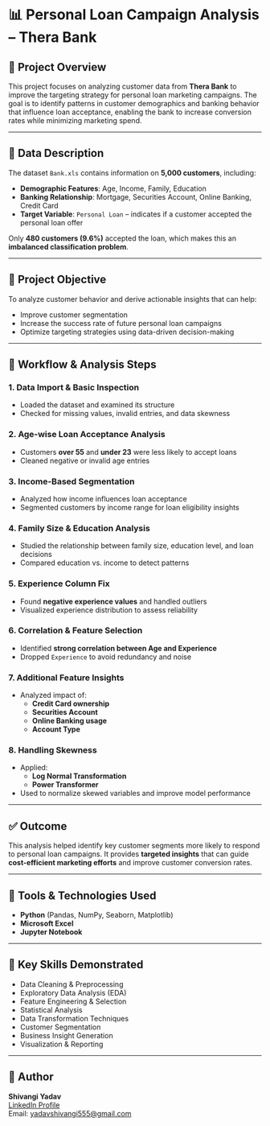 # 📊 Personal Loan Campaign Analysis – Thera Bank

## 🧾 Project Overview

This project focuses on analyzing customer data from **Thera Bank** to improve the targeting strategy for personal loan marketing campaigns. The goal is to identify patterns in customer demographics and banking behavior that influence loan acceptance, enabling the bank to increase conversion rates while minimizing marketing spend.

---

## 📁 Data Description

The dataset `Bank.xls` contains information on **5,000 customers**, including:

- **Demographic Features**: Age, Income, Family, Education
- **Banking Relationship**: Mortgage, Securities Account, Online Banking, Credit Card
- **Target Variable**: `Personal Loan` – indicates if a customer accepted the personal loan offer

Only **480 customers (9.6%)** accepted the loan, which makes this an **imbalanced classification problem**.

---

## 🎯 Project Objective

To analyze customer behavior and derive actionable insights that can help:

- Improve customer segmentation
- Increase the success rate of future personal loan campaigns
- Optimize targeting strategies using data-driven decision-making

---

## 🔄 Workflow & Analysis Steps

### 1. Data Import & Basic Inspection
- Loaded the dataset and examined its structure
- Checked for missing values, invalid entries, and data skewness

### 2. Age-wise Loan Acceptance Analysis
- Customers **over 55** and **under 23** were less likely to accept loans
- Cleaned negative or invalid age entries

### 3. Income-Based Segmentation
- Analyzed how income influences loan acceptance
- Segmented customers by income range for loan eligibility insights

### 4. Family Size & Education Analysis
- Studied the relationship between family size, education level, and loan decisions
- Compared education vs. income to detect patterns

### 5. Experience Column Fix
- Found **negative experience values** and handled outliers
- Visualized experience distribution to assess reliability

### 6. Correlation & Feature Selection
- Identified **strong correlation between Age and Experience**
- Dropped `Experience` to avoid redundancy and noise

### 7. Additional Feature Insights
- Analyzed impact of:
  - **Credit Card ownership**
  - **Securities Account**
  - **Online Banking usage**
  - **Account Type**
  
### 8. Handling Skewness
- Applied:
  - **Log Normal Transformation**
  - **Power Transformer**
- Used to normalize skewed variables and improve model performance

---

## ✅ Outcome

This analysis helped identify key customer segments more likely to respond to personal loan campaigns. It provides **targeted insights** that can guide **cost-efficient marketing efforts** and improve customer conversion rates.

---

## 🔧 Tools & Technologies Used

- **Python** (Pandas, NumPy, Seaborn, Matplotlib)
- **Microsoft Excel**
- **Jupyter Notebook**

---

## 📌 Key Skills Demonstrated

- Data Cleaning & Preprocessing  
- Exploratory Data Analysis (EDA)  
- Feature Engineering & Selection  
- Statistical Analysis  
- Data Transformation Techniques  
- Customer Segmentation  
- Business Insight Generation  
- Visualization & Reporting  

---

## 📍 Author

**Shivangi Yadav**  
[LinkedIn Profile](https://www.linkedin.com/in/shivi829)  
Email: yadavshivangi555@gmail.com

